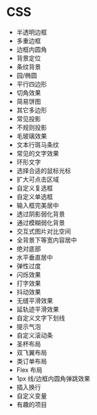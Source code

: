# CSS

- 半透明边框
- 多重边框
- 边框内圆角
- 背景定位
- 条纹背景
- 园/椭圆
- 平行四边形
- 切角效果
- 简易饼图
- 其它多边形
- 常见投影
- 不规则投影
- 毛玻璃效果
- 文本行斑马条纹
- 常见的文字效果
- 环形文字
- 选择合适的鼠标光标
- 扩大可点击区域
- 自定义复选框
- 自定义单选框
- 输入框完美居中
- 透过阴影弱化背景
- 通过模糊弱化背景
- 交互式图片对比空间
- 全背景下等宽内容居中
- 绝对底部
- 水平垂直居中
- 弹性过度
- 闪烁效果
- 打字效果
- 抖动效果
- 无缝平滑效果
- 延轨迹平滑效果
- 自定义文字下划线
- 提示气泡
- 自定义滚动条
- 圣杯布局
- 双飞翼布局
- 类订单布局
- Flex 布局
- 1px 线/边框内圆角弹跳效果
- 插入换行
- 自定义变量
- 有趣的项目
